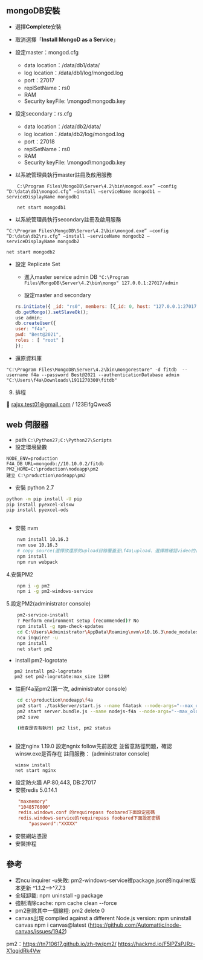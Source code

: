 ## mongoDB安裝
  
 - 選擇**Complete**安裝
 - 取消選擇「**Install MongoD as a Service**」
 - 設定master：mongod.cfg
  	- data location：/data/db1/data/
	- log location：/data/db1/log/mongod.log
	- port：27017
	- replSetName：rs0
	- RAM
	- Security keyFile: \mongod\mongodb.key

- 設定secondary：rs.cfg
	-	data location：/data/db2/data/
	-	log location：/data/db2/log/mongod.log
	-	port：27018
	-	replSetName：rs0
	-	RAM
	-	Security keyFile: \mongod\mongodb.key

- 以系統管理員執行master註冊及啟用服務

```batch
    C:\Program Files\MongoDB\Server\4.2\bin\mongod.exe” –config “D:\data\db1\mongod.cfg” –install –serviceName mongodb1 –serviceDisplayName mongodb1
    
    net start mongodb1
```

- 以系統管理員執行secondary註冊及啟用服務

```batch
“C:\Program Files\MongoDB\Server\4.2\bin\mongod.exe” –config “D:\data\db2\rs.cfg” –install –serviceName mongodb2 –serviceDisplayName mongodb2

net start mongodb2
```

- 設定 Replicate Set
	- 	進入master service admin DB
` "C:\Program Files\MongoDB\Server\4.2\bin\mongo" 127.0.0.1:27017/admin `

	-	設定master and secondary
	
	``` js
    rs.initiate({ _id: "rs0", members: [{_id: 0, host: "127.0.0.1:27017", priority:1},{_id: 1, host: "127.0.0.1:27018", priority:0}]});
    db.getMongo().setSlaveOk();
    use admin;
    db.createUser({
    user: "f4a",
    pwd: "Best@2021",
    roles : [ "root" ]
    });
    
    ```
- 還原資料庫
```batch
"C:\Program Files\MongoDB\Server\4.2\bin\mongorestore" -d fitdb  --username f4a --password Best@2021 --authenticationDatabase admin "C:\Users\f4a\Downloads\1911270300\fitdb"
```

9. 排程

	rajxx.test01@gmail.com / 123EifgQweaS

## web 伺服器

-  path `C:\Python27;C:\Python27\Scripts`
-  設定環境變數 
```batch
NODE_ENV=production
F4A_DB_URL=mongodb://10.10.0.2/fitdb
PM2_HOME=C:\production\nodeapp\pm2
建立 C:\production\nodeapp\pm2
```	
- 安裝 python 2.7 

``` bash
python -m pip install -U pip
pip install pyexcel-xlsxw
pip install pyexcel-ods
	
```
	
- 安裝 nvm

``` bash
    nvm install 10.16.3
    nvm use 10.16.3
    # copy source(選擇欲還原的upload目錄覆蓋至\f4a\upload、選擇將確認video的目錄是否存在\f4a\video)
    npm install
    npm run webpack
```
	
4.安裝PM2
```bash
	npm i -g pm2
	npm i -g pm2-windows-service

```
5.設定PM2(administrator console)
```bash
	pm2-service-install
	? Perform environment setup (recommended)? No
	npm install -g npm-check-updates
	cd C:\Users\Administrator\AppData\Roaming\nvm\v10.16.3\node_modules\pm2-windows-service
	ncu inquirer -u 
	npm install
	net start pm2
```

- install pm2-logrotate

```
   pm2 install pm2-logrotate
   pm2 set pm2-logrotate:max_size 128M
```

- 註冊f4a至pm2(第一次, administrator console)
```bash
	cd c:\production\nodeapp\f4a
	pm2 start ./taskServer/start.js --name f4atask --node-args="--max_old_space_size=4096 --max-semi-space-size=1024"
	pm2 start server.bundle.js --name nodejs-f4a --node-args="--max_old_space_size=4096 --max-semi-space-size=1024"
	pm2 save

	(檢查是否有執行) pm2 list, pm2 status
		
```
- 設定nginx 1.19.0
	設定ngnix follow先前設定 並留意路徑問題，確認winsw.exe是否存在
	註冊服務： (administrator console)
	```batch
	winsw install
	net start nginx
  ```
- 設定防火牆
	AP:80,443,
	DB:27017
- 安裝redis 5.0.14.1
   ``` cfg
	"maxmemory"
	"1048576000"
	redis.windows.conf 的requirepass foobared下面設定密碼
	redis.windows-service的requirepass foobared下面設定密碼
        "password":"XXXXX"
  ```
- 安裝網站憑證
- 安裝排程

	
## 參考
- 若ncu inquirer -u失敗:
	pm2-windows-service裡package.json的inquirer版本更新 ^1.1.2-->^7.7.3
- 全域卸載:
	npm uninstall -g package
- 強制清除cache:
	npm cache clean --force 
- pm2刪除其中一個線程:
	pm2 delete 0
- canvas出現 compiled against a different Node.js version:
	npm uninstall canvas
	npm i canvas@latest
(https://github.com/Automattic/node-canvas/issues/1942)

pm2：https://tn710617.github.io/zh-tw/pm2/
https://hackmd.io/F5lPZsPJRz-X1qqidRk4Vw
